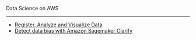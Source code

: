 Data Science on AWS
***

- [Register, Analyze and Visualize Data]('./viz_and_analyze_data/')
- [Detect data bias with Amazon Sagemaker Clarify]('./detect_bias_amazon_sagemaker_clarify/')
